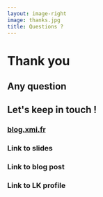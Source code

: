 ```yaml
---
layout: image-right
image: thanks.jpg
title: Questions ?
---
```


# Thank you <twemoji-folded-hands />

## Any question <twemoji-thinking-face /> <twemoji-red-question-mark />

## Let's keep in touch !
### <mdi-edit-outline color="#007fff" /> [blog.xmi.fr](https://blog.xmi.fr)
### Link to slides
### Link to blog post
### Link to LK profile

<!-- <div flex flex-col items-center gap-3 h-full>
  <div text-5xl items-center>
    Thank you <twemoji-folded-hands />
  </div>
  <div self-start text-2xl mt-3>
    Any question <twemoji-thinking-face /> <twemoji-red-question-mark />
  </div>
  <div self-start text-2xl>
    Let's keep in touch !
    <ul class="list-disc">
      <li></li>
    </ul>
  </div>
  <div></div>
</div> -->

<!-- 
<div flex flex-col items-center gap-3 h-full>
  <div>
  <h1 my-auto>Merci</h1>
  <p>@xaviernoya</p>
  </div>
  <div self-start>
    <ph:code-bold color="orange" mr-2/>
    <a href="https://vuejs.org/">https://vuejs.org/</a>
  </div>
  <div self-start mb-10>
    <material-symbols:menu-book-outline color="orange" mr-2/>
    <a href="https://techwatching.dev">https://techwatching.dev</a>
  </div>

  <div flex flex-row gap-30>
    <div text-orange mt-auto>Des questions ?</div>
  </div>
</div>  -->
